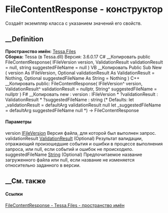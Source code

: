 # FileContentResponse - конструктор
Создаёт экземпляр класса с указанием значений его свойств.
## __Definition
 **Пространство имён:** [Tessa.Files](N_Tessa_Files.htm)  
 **Сборка:** Tessa (в Tessa.dll) Версия: 3.6.0.17
C# __Копировать
     public FileContentResponse(
    	IFileVersion version,
    	ValidationResult validationResult = null,
    	string suggestedFileName = null
    )
VB __Копировать
     Public Sub New ( 
    	version As IFileVersion,
    	Optional validationResult As ValidationResult = Nothing,
    	Optional suggestedFileName As String = Nothing
    )
C++ __Копировать
     public:
    FileContentResponse(
    	IFileVersion^ version, 
    	ValidationResult^ validationResult = nullptr, 
    	String^ suggestedFileName = nullptr
    )
F# __Копировать
     new : 
            version : IFileVersion * 
            ?validationResult : ValidationResult * 
            ?suggestedFileName : string 
    (* Defaults:
            let _validationResult = defaultArg validationResult null
            let _suggestedFileName = defaultArg suggestedFileName null
    *)
    -> FileContentResponse
#### Параметры
version [IFileVersion](T_Tessa_Files_IFileVersion.htm)
    Версия файла, для которой был выполнен запрос.
validationResult
[ValidationResult](T_Tessa_Platform_Validation_ValidationResult.htm)
(Optional)
     Результат валидации, отражающий произошедшие события и ошибки в процессе выполнения запроса, или null, если событий и ошибок не происходило. 
suggestedFileName
[String](https://learn.microsoft.com/dotnet/api/system.string) (Optional)
     Предпочитаемое название загруженного файла или null, если название не изменяется относительно заданного в версии. 
## __См. также
#### Ссылки
[FileContentResponse - ](T_Tessa_Files_FileContentResponse.htm)
[Tessa.Files - пространство имён](N_Tessa_Files.htm)
